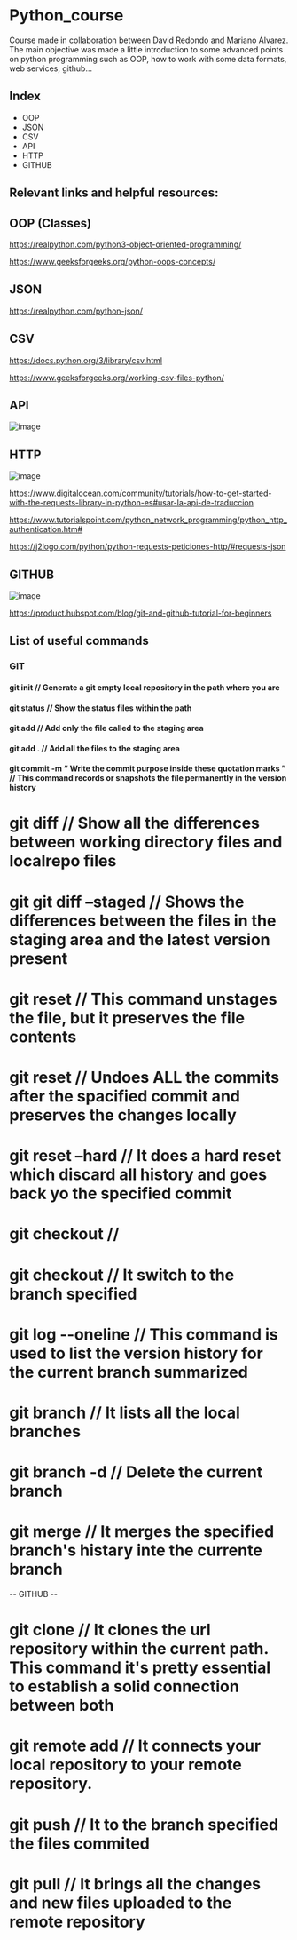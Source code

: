 # Python_course
Course made in collaboration between David Redondo and Mariano Álvarez.
The main objective was made a little introduction to some advanced points on python programming
such as OOP, how to work with some data formats, web services, github...
## Index
- OOP
- JSON
- CSV
- API
- HTTP
- GITHUB

## Relevant links and helpful resources:

## OOP (Classes)

https://realpython.com/python3-object-oriented-programming/

https://www.geeksforgeeks.org/python-oops-concepts/

## JSON
https://realpython.com/python-json/

## CSV

https://docs.python.org/3/library/csv.html

https://www.geeksforgeeks.org/working-csv-files-python/

## API

![image](https://user-images.githubusercontent.com/80169535/183763549-97fc9ff7-7398-4d97-af4e-381b1967de11.png)

## HTTP

![image](https://user-images.githubusercontent.com/80169535/183763444-89ec5aaf-28c0-4186-931f-f7f35027e669.png)

https://www.digitalocean.com/community/tutorials/how-to-get-started-with-the-requests-library-in-python-es#usar-la-api-de-traduccion

https://www.tutorialspoint.com/python_network_programming/python_http_authentication.htm#

https://j2logo.com/python/python-requests-peticiones-http/#requests-json

## GITHUB

![image](https://user-images.githubusercontent.com/80169535/183763297-14ca2004-bc6a-4790-ba92-20c9dd7dc5e5.png)

https://product.hubspot.com/blog/git-and-github-tutorial-for-beginners

## List of useful commands

### GIT
#### git init // Generate a git empty local repository in the path where you are 
#### git status // Show the status files within the path
#### git add <filename> // Add only the file called to the staging area
#### git add . // Add all the files to the staging area
#### git commit -m “ Write the commit purpose inside these quotation marks ” // This command records or snapshots the file permanently in the version history
# git diff // Show all the differences between working directory files and localrepo files
# git git diff –staged // Shows the differences between the files in the staging area and the latest version present
# git reset <file> // This command unstages the file, but it preserves the file contents
# git reset <commit id> // Undoes ALL the commits after the spacified commit and preserves the changes locally
# git reset –hard <commit id> // It does a hard reset which discard all history and goes back yo the specified commit
# git checkout // 
# git checkout <branch name> // It switch to the branch specified
# git log --oneline // This command is used to list the version history for the current branch summarized
# git branch // It lists all the local branches
# git branch -d // Delete the current branch
# git merge <branch name> // It merges the specified branch's histary inte the currente branch
-- GITHUB --
# git clone <url> // It clones the url repository within the current path. This command it's pretty essential to establish a solid connection between both
# git remote add <branch name> <Remote Server Link> // It connects your local repository to your remote repository.
# git push <branch name> // It  to the branch specified the files commited 
# git pull // It brings all the changes and new files uploaded to the remote repository
